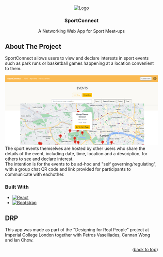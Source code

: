 
<!-- PROJECT LOGO -->
<br />
<div align="center">
  <a href="https://github.com/TheoKash/SportConnect">
    <img src="public/favicon.ico" alt="Logo" width="80" height="80">
  </a>

<h3 align="center">SportConnect</h3>


  <p align="center">
    A Networking Web App for Sport Meet-ups 
  </p>
</div>

## About The Project
SportConnect allows users to view and declare interests in sport events such as park runs or basketball games happening at a location convenient to them. 

![Product Name Screen Shot][product-screenshot]
The sport events themselves are hosted by other users who share the details of the event, including date, time, location and a description, for others to see and declare interest. \
The intention is for the events to be ad-hoc and "self governing/regulating", with a group chat QR code and link provided for participants to communicate with eachother.



### Built With
* [![React][React.js]][React-url]
* [![Bootstrap][Bootstrap.com]][Bootstrap-url]



## DRP
This app was made as part of the "Designing for Real People" project at Imperial College London
together with Petros Vaseiliades, Cannan Wong and Ian Chow.

<p align="right">(<a href="#readme-top">back to top</a>)</p>

[Bootstrap-url]: https://getbootstrap.com
[Bootstrap.com]: https://img.shields.io/badge/Bootstrap-563D7C?style=for-the-badge&logo=bootstrap&logoColor=white
[React.js]: https://img.shields.io/badge/React-20232A?style=for-the-badge&logo=react&logoColor=61DAFB
[React-url]: https://reactjs.org/
[product-screenshot]: public/map-view.png
